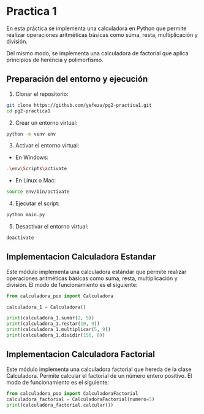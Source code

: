 # Practica 1

En esta práctica se implementa una calculadora en Python que permite realizar
operaciones aritméticas básicas como suma, resta, multiplicación y división.

Del mismo modo, se implementa una calculadora de factorial que aplica principios
de herencia y polimorfismo.

## Preparación del entorno y ejecución

1. Clonar el repositorio:

```bash
git clone https://github.com/yefeza/pg2-practica1.git
cd pg2-practica1
```

2. Crear un entorno virtual:

```bash
python -m venv env
```

3. Activar el entorno virtual:

- En Windows:

```bash
.\env\Scripts\activate
```

- En Linux o Mac:

```bash
source env/bin/activate
```

4. Ejecutar el script:

```bash
python main.py
```

5. Desactivar el entorno virtual:

```bash
deactivate
```

## Implementacion Calculadora Estandar

Este módulo implementa una calculadora estándar que permite realizar operaciones
aritméticas básicas como suma, resta, multiplicación y división. El modo de
funcionamiento es el siguiente:

```python
from calculadora_poo import Calculadora

calculadora_1 = Calculadora()

print(calculadora_1.sumar(2, 5))
print(calculadora_1.restar(10, 9))
print(calculadora_1.multiplicar(5, 9))
print(calculadora_1.dividir(150, 6))
```

## Implementacion Calculadora Factorial

Este módulo implementa una calculadora factorial que hereda de la clase
Calculadora. Permite calcular el factorial de un número entero positivo. El modo
de funcionamiento es el siguiente:

```python
from calculadora_poo import CalculadoraFactorial
calculadora_factorial = CalculadoraFactorial(numero=5)
print(calculadora_factorial.calcular())
```
